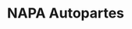 ---
title: "NAPA Autopartes"
url: /santiago-de-queretaro/napa-autopartes/
shop: reparación de automóviles
---